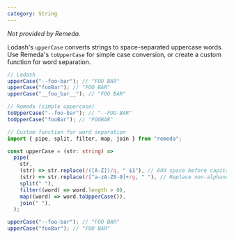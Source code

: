 ```yaml
---
category: String
---
```


_Not provided by Remeda._

Lodash's `upperCase` converts strings to space-separated uppercase words. Use Remeda's `toUpperCase` for simple case conversion, or create a custom function for word separation.

```ts
// Lodash
upperCase("--foo-bar"); // "FOO BAR"
upperCase("fooBar"); // "FOO BAR"
upperCase("__foo_bar__"); // "FOO BAR"

// Remeda (simple uppercase)
toUpperCase("--foo-bar"); // "--FOO-BAR"
toUpperCase("fooBar"); // "FOOBAR"

// Custom function for word separation
import { pipe, split, filter, map, join } from "remeda";

const upperCase = (str: string) =>
  pipe(
    str,
    (str) => str.replace(/([A-Z])/g, " $1"), // Add space before capitals
    (str) => str.replace(/[^a-zA-Z0-9]+/g, " "), // Replace non-alphanumeric with spaces
    split(" "),
    filter((word) => word.length > 0),
    map((word) => word.toUpperCase()),
    join(" "),
  );

upperCase("--foo-bar"); // "FOO BAR"
upperCase("fooBar"); // "FOO BAR"
```
